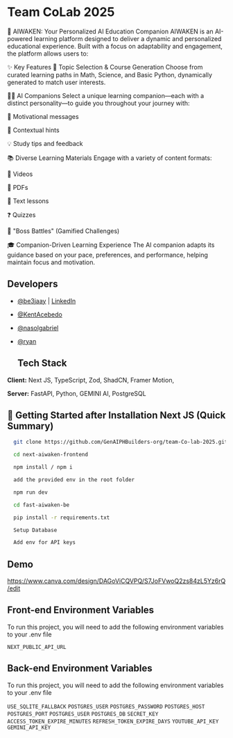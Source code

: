 # Team CoLab 2025

🧠 AIWAKEN: Your Personalized AI Education Companion
AIWAKEN is an AI-powered learning platform designed to deliver a dynamic and personalized educational experience. Built with a focus on adaptability and engagement, the platform allows users to:

✨ Key Features
🎯 Topic Selection & Course Generation
Choose from curated learning paths in Math, Science, and Basic Python, dynamically generated to match user interests.

🧑‍🏫 AI Companions
Select a unique learning companion—each with a distinct personality—to guide you throughout your journey with:

💬 Motivational messages

🧩 Contextual hints

💡 Study tips and feedback

📚 Diverse Learning Materials
Engage with a variety of content formats:

🎥 Videos

📄 PDFs

📝 Text lessons

❓ Quizzes

🧠 "Boss Battles" (Gamified Challenges)

🎓 Companion-Driven Learning Experience
The AI companion adapts its guidance based on your pace, preferences, and performance, helping maintain focus and motivation.
## Developers

- [@be3jaay](https://github.com/be3jaay) | [LinkedIn](https://www.linkedin.com/in/this-is-brian/)
- [@KentAcebedo](https://github.com/KentAcebedo)
- [@nasolgabriel](https://github.com/nasolgabriel)
- [@ryan](https://github.com/Pekatsou)

  ## Tech Stack

**Client:** Next JS, TypeScript, Zod, ShadCN, Framer Motion, 

**Server:** FastAPI, Python, GEMINI AI, PostgreSQL 

## 🚀 Getting Started after Installation Next JS (Quick Summary)
```bash
  git clone https://github.com/GenAIPHBuilders-org/team-Co-lab-2025.git
```
```bash
  cd next-aiwaken-frontend
```

```bash
  npm install / npm i
```

```bash
  add the provided env in the root folder
```
```bash
  npm run dev
```
```bash
  cd fast-aiwaken-be
```
```bash
  pip install -r requirements.txt
```

```bash
  Setup Database 
```

```bash
  Add env for API keys
```

## Demo

https://www.canva.com/design/DAGoViCQVPQ/S7JoFVwoQ2zs84zL5Yz6rQ/edit


## Front-end Environment Variables

To run this project, you will need to add the following environment variables to your .env file

`NEXT_PUBLIC_API_URL`

## Back-end Environment Variables

To run this project, you will need to add the following environment variables to your .env file

`USE_SQLITE_FALLBACK`
`POSTGRES_USER`
`POSTGRES_PASSWORD`
`POSTGRES_HOST`
`POSTGRES_PORT`
`POSTGRES_USER`
`POSTGRES_DB`
`SECRET_KEY`
`ACCESS_TOKEN_EXPIRE_MINUTES`
`REFRESH_TOKEN_EXPIRE_DAYS`
`YOUTUBE_API_KEY`
`GEMINI_API_KEY`
